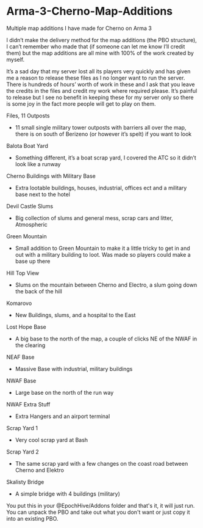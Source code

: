 # Arma-3-Cherno-Map-Additions
Multiple map additions I have made for Cherno on Arma 3

I didn’t make the delivery method for the map additions (the PBO structure), I can’t remember who made that (if someone can let me know I’ll credit them) but the map additions are all mine with 100% of the work created by myself.

It’s a sad day that my server lost all its players very quickly and has given me a reason to release these files as I no longer want to run the server. There is hundreds of hours’ worth of work in these and I ask that you leave the credits in the files and credit my work where required please. It’s painful to release but I see no benefit in keeping these for my server only so there is some joy in the fact more people will get to play on them.

Files,
11 Outposts
- 11 small single military tower outposts with barriers all over the map, there is on south of Berizeno (or however it’s spelt) if you want to look

Balota Boat Yard
- Something different, it’s a boat scrap yard, I covered the ATC so it didn’t look like a runway

Cherno Buildings with Military Base
- Extra lootable buildings, houses, industrial, offices ect and a military base next to the hotel

Devil Castle Slums
- Big collection of slums and general mess, scrap cars and litter, Atmospheric

Green Mountain 
- Small addition to Green Mountain to make it a little tricky to get in and out with a military building to loot. Was made so players could make a base up there

Hill Top View
- Slums on the mountain between Cherno and Electro, a slum going down the back of the hill

Komarovo
- New Buildings, slums, and a hospital to the East

Lost Hope Base
- A big base to the north of the map, a couple of clicks NE of the NWAF in the clearing

NEAF Base
- Massive Base with industrial, military buildings

NWAF Base
- Large base on the north of the run way

NWAF Extra Stuff
- Extra Hangers and an airport terminal 

Scrap Yard 1
- Very cool scrap yard at Bash

Scrap Yard 2
- The same scrap yard with a few changes on the coast road between Cherno and Elektro

Skalisty Bridge
- A simple bridge with 4 buildings (military) 


You put this in your @EpochHive/Addons folder and that's it, it will just run. You can unpack the PBO and take out what you don't want or just copy it into an existing PBO.
